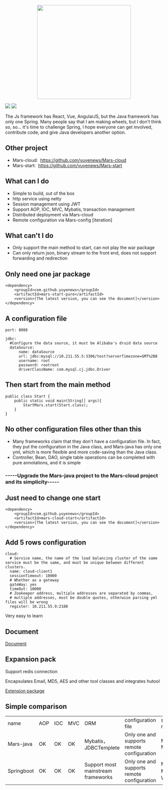 <p align="center"><img width="300px" src="https://github.com/yuyenews/Mars-java/blob/master/mars-images/logo-long.png?raw=true" /></p>

![](https://img.shields.io/badge/licenes-GPL-brightgreen.svg)
![](https://img.shields.io/badge/jdk-1.8+-brightgreen.svg)

<p>
    The Js framework has React, Vue, AngularJS, but the Java framework has only one Spring. Many people say that I am making wheels, but I don't think so, so... it's time to challenge Spring, I hope everyone can get involved, contribute code, and give Java developers another option.
</p>

<h2>Other project</h2>

<p>
    <ul>
        <li>Mars-cloud: &nbsp;<a href="https://github.com/yuyenews/Mars-cloud">https://github.com/yuyenews/Mars-cloud</a></li>
        <li>Mars-start: &nbsp;<a href="https://github.com/yuyenews/Mars-start">https://github.com/yuyenews/Mars-start</a></li>
    </ul>
</p>

<h2>What can I do</h2>

<p>
    <ul>
        <li>Simple to build, out of the box</li>
        <li>http service using netty</li>
        <li>Session management using JWT</li>
        <li>Support AOP, IOC, MVC, Mybatis, transaction management</li>
        <li>Distributed deployment via Mars-cloud</li>
        <li>Remote configuration via Mars-config [iteration]</li>
    </ul>
</p>

<h2>What can't I do</h2>

<p>
    <ul>
        <li>Only support the main method to start, can not play the war package</li>
        <li>Can only return json, binary stream to the front end, does not support forwarding and redirection</li>
    </ul>
</p>

<h2>Only need one jar package</h2>

````
<dependency>
    <groupId>com.github.yuyenews</groupId>
    <artifactId>mars-start-pure</artifactId>
    <version>[The latest version, you can see the document]</version>
</dependency>
````

<h2>A configuration file</h2>

````
port: 8088

jdbc:
  #Configure the data source, it must be Alibaba's druid data source
  dataSource:
      name: dataSource
      url: jdbc:mysql://10.211.55.5:3306/test?serverTimezone=GMT%2B8
      username: root
      password: rootroot
      driverClassName: com.mysql.cj.jdbc.Driver
````

<h2>Then start from the main method</h2>

````
public class Start {
    public static void main(String[] args){
        StartMars.start(Start.class);
    }
}
````

<h2>No other configuration files other than this</h2>
<p>
    <ul>
        <li>Many frameworks claim that they don't have a configuration file. In fact, they put the configuration in the Java class, and Mars-java has only one yml, which is more flexible and more code-saving than the Java class.</li>
        <li>Controller, Bean, DAO, single table operations can be completed with pure annotations, and it is simple</li>
    </ul>
</p>

<h3>-----Upgrade the Mars-java project to the Mars-cloud project and its simplicity-----</h3>

<h2>Just need to change one start</h2>

````
<dependency>
    <groupId>com.github.yuyenews</groupId>
    <artifactId>mars-cloud-start</artifactId>
    <version>[The latest version, you can see the document]</version>
</dependency>
````

<h2>Add 5 rows configuration</h2>

````
cloud:
  # Service name, the name of the load balancing cluster of the same service must be the same, and must be unique between different clusters.
  name: cloud-client1
  sessionTimeout: 10000
  # Whether as a gateway
  gateWay: yes
  timeOut: 10000
  # Zookeeper address, multiple addresses are separated by commas, 
  # multiple addresses, must be double quotes, otherwise parsing yml files will be wrong
  register: 10.211.55.9:2180
````

<p>Very easy to learn</p>

<h2>Document</h2>

[Document](http://mars-framework.com)

<h2>Expansion pack</h2>

<p>Support redis connection</p>

<p>Encapsulates Email, MD5, AES and other tool classes and integrates hutool</p>

[Extension package](https://github.com/yuyenews/Mars-extends)

<h2>Simple comparison</h2>

<table>
    <tbody>
        <tr class="firstRow">
            <td>name</td>
            <td>AOP</td>
            <td>IOC</td>
            <td>MVC</td>
            <td>ORM</td>
            <td>configuration file</td>
            <td>startup method</td>
        </tr>
        <tr>
            <td>Mars-java</td>
            <td>OK</td>
            <td>OK</td>
            <td>OK</td>
            <td>Mybatis，JDBCTemplete</td>
            <td>Only one and supports remote configuration</td>
            <td>Main Method</td>
        </tr>
        <tr>
            <td>Springboot</td>
            <td>OK</td>
            <td>OK</td>
            <td>OK</td>
            <td>Support most mainstream frameworks</td>
            <td>Only one and supports remote configuration</td>
            <td>Main Method，War+Tomcat</td>
        </tr>
    </tbody>
</table>